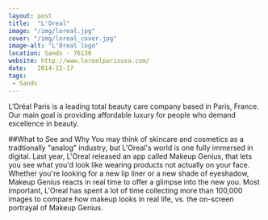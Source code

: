 ```yaml
---
layout: post
title:  "L'Oreal"
image: "/img/loreal.jpg"
cover: "/img/loreal_cover.jpg"
image-alt: "L'Oreal logo"
location: Sands - 76136
website: http://www.lorealparisusa.com/
date:   2014-12-17
tags:
 - Sands
---
```


L’Oréal Paris is a leading total beauty care company based in Paris, France. Our main goal is providing affordable luxury for people who demand excellence in beauty.

##What to See and Why
You may think of skincare and cosmetics as a tradtionally "analog" industry, but L'Oreal's world is one fully immersed in digital. Last year, L'Oreal released an app called Makeup Genius, that lets you see what you'd look like wearing products not actually on your face. Whether you're looking for a new lip liner or a new shade of eyeshadow, Makeup Genius reacts in real time to offer a glimpse into the new you. Most important, L'Oreal has spent a lot of time collecting more than 100,000 images to compare how makeup looks in real life, vs. the on-screen portrayal of Makeup Genius. 